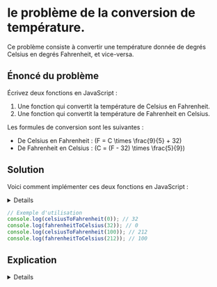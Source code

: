 # le **problème de la conversion de température**.

Ce problème consiste à convertir une température donnée de degrés Celsius en degrés Fahrenheit, et vice-versa.

## Énoncé du problème

Écrivez deux fonctions en JavaScript : 
1. Une fonction qui convertit la température de Celsius en Fahrenheit.
2. Une fonction qui convertit la température de Fahrenheit en Celsius.

Les formules de conversion sont les suivantes :
- De Celsius en Fahrenheit : \(F = C \times \frac{9}{5} + 32\)
- De Fahrenheit en Celsius : \(C = (F - 32) \times \frac{5}{9}\)

## Solution

Voici comment implémenter ces deux fonctions en JavaScript :

<details>

```javascript
function celsiusToFahrenheit(celsius) {
    return celsius * 9/5 + 32;
}

function fahrenheitToCelsius(fahrenheit) {
    return (fahrenheit - 32) * 5/9;
}
```
</details>

```javascript
// Exemple d'utilisation
console.log(celsiusToFahrenheit(0)); // 32
console.log(fahrenheitToCelsius(32)); // 0
console.log(celsiusToFahrenheit(100)); // 212
console.log(fahrenheitToCelsius(212)); // 100
```

## Explication

<details>

- **Conversion de Celsius en Fahrenheit** : La fonction `celsiusToFahrenheit` prend une température en degrés Celsius comme argument et utilise la formule de conversion pour retourner la température équivalente en degrés Fahrenheit.
- **Conversion de Fahrenheit en Celsius** : La fonction `fahrenheitToCelsius` fait l'inverse, prenant une température en degrés Fahrenheit et utilisant la formule de conversion pour retourner la température équivalente en degrés Celsius.

Ces fonctions illustrent l'utilisation de calculs arithmétiques simples en JavaScript et comment appliquer des formules mathématiques dans le code. C'est un excellent exemple pour les débutants pour commencer à travailler avec des fonctions et des opérations mathématiques de base.
</details>

